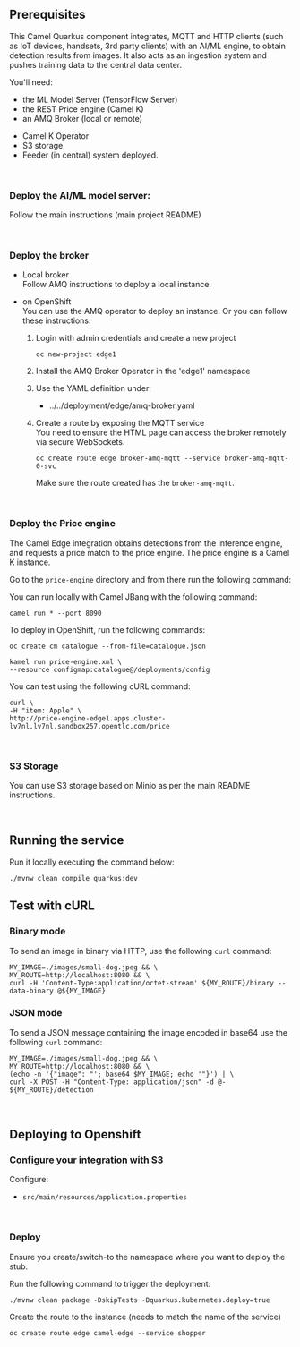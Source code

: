 ## Prerequisites

This Camel Quarkus component integrates, MQTT and HTTP clients (such as IoT devices, handsets, 3rd party clients) with an AI/ML engine, to obtain detection results from images. It also acts as an ingestion system and pushes training data to the central data center.

You'll need:

 - the ML Model Server (TensorFlow Server)
 - the REST Price engine (Camel K)
 - an AMQ Broker (local or remote)
 <!-- - an AMQ Streams cluster -->
 - Camel K Operator
 - S3 storage
 - Feeder (in central) system deployed.

<br>

### Deploy the AI/ML model server:

Follow the main instructions (main project README)


<br>

### Deploy the broker

- Local broker \
  Follow AMQ instructions to deploy a local instance.

- on OpenShift \
  You can use the AMQ operator to deploy an instance.
  Or you can follow these instructions:

  1. Login with admin credentials and create a new project
		```
		oc new-project edge1
		```

  2. Install the AMQ Broker Operator in the 'edge1' namespace

  3. Use the YAML definition under:

     * ../../deployment/edge/amq-broker.yaml

  3. Create a route by exposing the MQTT service \
     You need to ensure the HTML page can access the broker remotely via secure WebSockets.
	 ```
	 oc create route edge broker-amq-mqtt --service broker-amq-mqtt-0-svc
	 ```
	 Make sure the route created has the `broker-amq-mqtt`.

<br>


### Deploy the Price engine

The Camel Edge integration obtains detections from the inference engine, and requests a price match to the price engine.
The price engine is a Camel K instance.

Go to the `price-engine` directory and from there run the following command:

You can run locally with Camel JBang with the following command:

```
camel run * --port 8090
```

To deploy in OpenShift, run the following commands:

```
oc create cm catalogue --from-file=catalogue.json
```
```
kamel run price-engine.xml \
--resource configmap:catalogue@/deployments/config
```


You can test using the following cURL command:

```
curl \
-H "item: Apple" \
http://price-engine-edge1.apps.cluster-lv7nl.lv7nl.sandbox257.opentlc.com/price
```

<br>


### S3 Storage

You can use S3 storage based on Minio as per the main README instructions.

<br>

## Running the service


Run it locally executing the command below:

```
./mvnw clean compile quarkus:dev
```

## Test with cURL

### Binary mode

To send an image in binary via HTTP, use the following `curl` command:

```
MY_IMAGE=./images/small-dog.jpeg && \
MY_ROUTE=http://localhost:8080 && \
curl -H 'Content-Type:application/octet-stream' ${MY_ROUTE}/binary --data-binary @${MY_IMAGE}
```

### JSON mode

To send a JSON message containing the image encoded in base64 use the following `curl` command:

```
MY_IMAGE=./images/small-dog.jpeg && \
MY_ROUTE=http://localhost:8080 && \
(echo -n '{"image": "'; base64 $MY_IMAGE; echo '"}') | \
curl -X POST -H "Content-Type: application/json" -d @- ${MY_ROUTE}/detection
```

<br>

## Deploying to Openshift


### Configure your integration with S3

Configure:
 - `src/main/resources/application.properties`

<br>

### Deploy

Ensure you create/switch-to the namespace where you want to deploy the stub.

Run the following command to trigger the deployment:
```
./mvnw clean package -DskipTests -Dquarkus.kubernetes.deploy=true
```

Create the route to the instance (needs to match the name of the service)

```
oc create route edge camel-edge --service shopper
```
